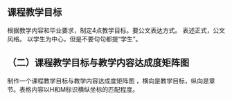 ## 课程教学目标

根据教学内容和毕业要求，制定4点教学目标。要公文表达方式。
表述正式，公文风格。
以学生为中心，但是不要句句都提“学生”。


## （二）课程教学目标与教学内容达成度矩阵图

制作一个课程教学目标与教学内容达成度矩阵图 ，横向是教学目标，纵向是章节。表格内容以H和M标识横纵坐标的匹配程度。
